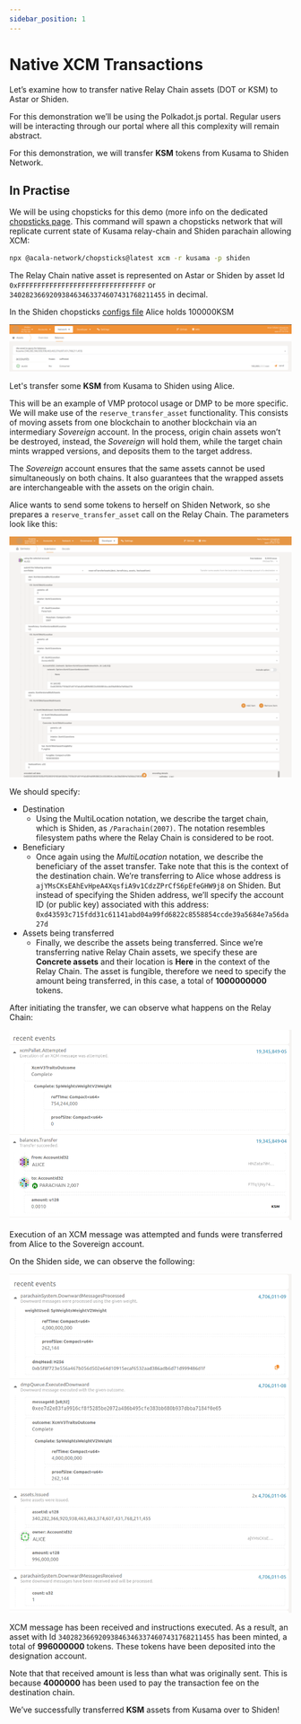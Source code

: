 ```yaml
---
sidebar_position: 1
---
```


# Native XCM Transactions

Let’s examine how to transfer native Relay Chain assets (DOT or KSM) to Astar or Shiden.

For this demonstration we’ll be using the Polkadot.js portal. Regular users will be interacting through our portal where all this complexity will remain abstract. 

For this demonstration, we will transfer **KSM** tokens from Kusama to Shiden Network.

## In Practise

We will be using chopsticks for this demo (more info on the dedicated [chopsticks page](/docs/build/build-on-layer-1/environment/chopsticks.md).
This command will spawn a chopsticks network that will replicate current state of Kusama relay-chain and Shiden parachain allowing XCM:

```bash
npx @acala-network/chopsticks@latest xcm -r kusama -p shiden
```

The Relay Chain native asset is represented on Astar or Shiden by asset Id `0xFFFFFFFFFFFFFFFFFFFFFFFFFFFFFFFF` or `340282366920938463463374607431768211455` in decimal.

In the Shiden chopsticks [configs file](https://github.com/AcalaNetwork/chopsticks/blob/97b42a16d9f3fb32069eb2c19e05d7b80e250c3c/configs/shiden.yml#L25) Alice holds 100000KSM

![1](img/1.png)

Let's transfer some **KSM** from Kusama to Shiden using Alice.

This will be an example of VMP protocol usage or DMP to be more specific. We will make use of the `reserve_transfer_asset` functionality. This consists of moving assets from one blockchain to another blockchain via an intermediary *Sovereign* account. In the process, origin chain assets won’t be destroyed, instead, the *Sovereign* will hold them, while the target chain mints wrapped versions, and deposits them to the target address.

The *Sovereign* account ensures that the same assets cannot be used simultaneously on both chains. It also guarantees that the wrapped assets are interchangeable with the assets on the origin chain.

Alice wants to send some tokens to herself on Shiden Network, so she prepares a `reserve_transfer_asset` call on the Relay Chain. The parameters look like this:

![XCM message to send KSM from Kusama to Shiden via reserveAssetTransfer](img/2.png)

We should specify:

- Destination
  - Using the MultiLocation notation, we describe the target chain, which is Shiden, as `/Parachain(2007)`. The notation resembles filesystem paths where the Relay Chain is considered to be root.
- Beneficiary
  - Once again using the *MultiLocation* notation, we describe the beneficiary of the asset transfer. Take note that this is the context of the destination chain. We’re transferring to Alice whose address is `ajYMsCKsEAhEvHpeA4XqsfiA9v1CdzZPrCfS6pEfeGHW9j8` on Shiden. But instead of specifying the Shiden address, we’ll specify the account ID (or public key) associated with this address: `0xd43593c715fdd31c61141abd04a99fd6822c8558854ccde39a5684e7a56da27d`
- Assets being transferred
  - Finally, we describe the assets being transferred. Since we’re transferring native Relay Chain assets, we specify these are **Concrete assets** and their location is **Here** in the context of the Relay Chain. The asset is fungible, therefore we need to specify the amount being transferred, in this case, a total of **1000000000** tokens.

After initiating the transfer, we can observe what happens on the Relay Chain:

![Execution of an XCM message was attempted and funds were transferred from Alice to the Sovereign account.](img/3.png)

Execution of an XCM message was attempted and funds were transferred from Alice to the Sovereign account.

On the Shiden side, we can observe the following:

![4](img/4.png)

XCM message has been received and instructions executed. As a result, an asset with Id `340282366920938463463374607431768211455` has been minted, a total of **996000000** tokens. These tokens have been deposited into the designation account.

Note that that received amount is less than what was originally sent. This is because **4000000** has been used to pay the transaction fee on the destination chain.

We’ve successfully transferred **KSM** assets from Kusama over to Shiden!
